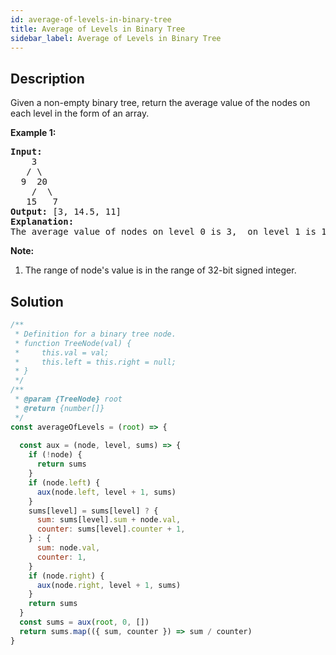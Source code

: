 ```yaml
---
id: average-of-levels-in-binary-tree
title: Average of Levels in Binary Tree
sidebar_label: Average of Levels in Binary Tree
---
```

## Description
<div class="description">
Given a non-empty binary tree, return the average value of the nodes on each level in the form of an array.

<p><b>Example 1:</b><br />
<pre>
<b>Input:</b>
    3
   / \
  9  20
    /  \
   15   7
<b>Output:</b> [3, 14.5, 11]
<b>Explanation:</b>
The average value of nodes on level 0 is 3,  on level 1 is 14.5, and on level 2 is 11. Hence return [3, 14.5, 11].
</pre>
</p>

<p><b>Note:</b><br>
<ol>
<li>The range of node's value is in the range of 32-bit signed integer.</li>
</ol>
</p>
</div>

## Solution
```javascript
/**
 * Definition for a binary tree node.
 * function TreeNode(val) {
 *     this.val = val;
 *     this.left = this.right = null;
 * }
 */
/**
 * @param {TreeNode} root
 * @return {number[]}
 */
const averageOfLevels = (root) => {
  
  const aux = (node, level, sums) => {
    if (!node) {
      return sums
    }
    if (node.left) {
      aux(node.left, level + 1, sums)
    }
    sums[level] = sums[level] ? {
      sum: sums[level].sum + node.val,
      counter: sums[level].counter + 1,
    } : {
      sum: node.val,
      counter: 1,
    }
    if (node.right) {
      aux(node.right, level + 1, sums)
    }
    return sums
  }
  const sums = aux(root, 0, [])
  return sums.map(({ sum, counter }) => sum / counter)
}
```